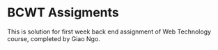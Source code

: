 # BCWT Assigments

This is solution for first week back end assignment of Web Technology course, completed by Giao Ngo.